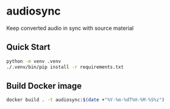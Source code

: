 # audiosync

Keep converted audio in sync with source material

## Quick Start

```bash
python -m venv .venv
./.venv/bin/pip install -r requirements.txt
```

## Build Docker image

```bash
docker build . -t audiosync:$(date +"%Y-%m-%dT%H-%M-%S%z")
```
